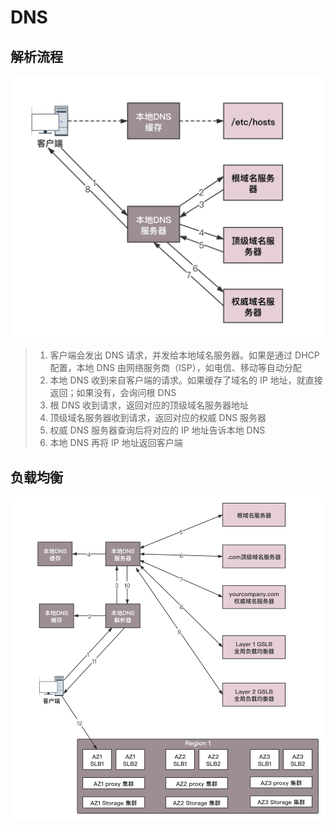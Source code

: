 # DNS

## 解析流程

![](media/16604620998816/16604621128224.jpg)

> 1. 客户端会发出 DNS 请求，并发给本地域名服务器。如果是通过 DHCP 配置，本地 DNS 由网络服务商（ISP），如电信、移动等自动分配
> 2. 本地 DNS 收到来自客户端的请求。如果缓存了域名的 IP 地址，就直接返回；如果没有，会询问根 DNS
> 3. 根 DNS 收到请求，返回对应的顶级域名服务器地址
> 4. 顶级域名服务器收到请求，返回对应的权威 DNS 服务器
> 5. 权威 DNS 服务器查询后将对应的 IP 地址告诉本地 DNS
> 6. 本地 DNS 再将 IP 地址返回客户端

## 负载均衡

![](media/16604620998816/16604621359097.jpg)